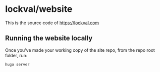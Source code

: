 # lockval/website

This is the source code of https://lockval.com



## Running the website locally

Once you've made your working copy of the site repo, from the repo root folder, run:

```shell
hugo server
```
